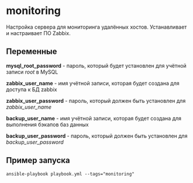monitoring
=========

Настройка сервера для мониторинга удалённых хостов. Устанавливает и настраивает ПО Zabbix. 

Переменные
----------
__mysql_root_password__ - пароль, который будет установлен для учётной записи _root_ в MySQL

__zabbix_user_name__ - имя учётной записи, которая будет создана для доступа к БД zabbix

__zabbix_user_password__ - пароль, который должен быть установлен для _zabbix_user_name_

__backup_user_name__ - имя учётной записи, которая будет создана для выполнения бэкапов баз данных

__backup_user_password__ - пароль, который должен быть установлен для _backup_user_password_

Пример запуска
----------------

`ansible-playbook playbook.yml --tags="monitoring"`
